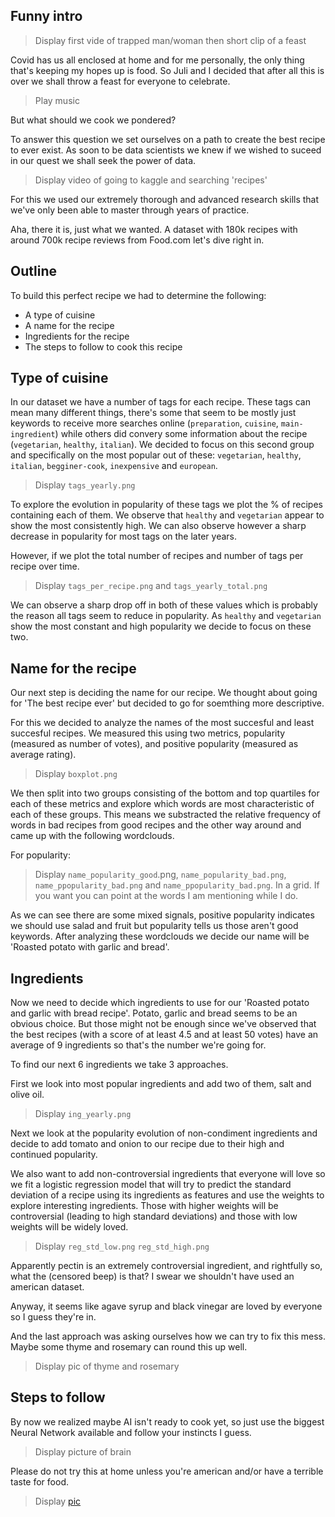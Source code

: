 ## Funny intro

> Display first vide of trapped man/woman then short clip of a feast

Covid has us all enclosed at home and for me personally, the only thing that's keeping my hopes up is food. So Juli and I decided that after all this is over we shall throw a feast for everyone to celebrate. 

> Play music

But what should we cook we pondered?

To answer this question we set ourselves on a path to create the best recipe to ever exist. As soon to be data scientists we knew if we wished to suceed in our quest we shall seek the power of data. 

> Display video of going to kaggle and searching 'recipes'

For this we used our extremely thorough and advanced research skills that we've only been able to master through years of practice.

Aha, there it is, just what we wanted. A dataset with 180k recipes with around 700k recipe reviews from Food.com let's dive right in.

## Outline

To build this perfect recipe we had to determine the following: 

* A type of cuisine
* A name for the recipe
* Ingredients for the recipe
* The steps to follow to cook this recipe

## Type of cuisine

In our dataset we have a number of tags for each recipe. These tags can mean many different things, there's some that seem to be mostly just keywords to receive more searches online (`preparation`,  `cuisine`, `main-ingredient`) while others did convery some information about the recipe (`vegetarian`, `healthy`, `italian`). We decided to focus on this second group and specifically on the most popular out of these: `vegetarian`, `healthy`, `italian`, `begginer-cook`, `inexpensive` and `european`.

> Display `tags_yearly.png` 

To explore the evolution in popularity of these tags we plot the % of recipes containing each of them. We observe that `healthy` and `vegetarian` appear to show the most consistently high. We can also observe however a sharp decrease in popularity for most tags on the later years.

However, if we plot the total number of recipes and number of tags per recipe over time.

> Display `tags_per_recipe.png` and `tags_yearly_total.png` 

We can observe a sharp drop off in both of these values which is probably the reason all tags seem to reduce in popularity. As `healthy` and `vegetarian` show the most constant and high popularity we decide to focus on these two.

## Name for the recipe

Our next step is deciding the name for our recipe. We thought about going for 'The best recipe ever' but decided to go for soemthing more descriptive. 

For this we decided to analyze the names of the most succesful and least succesful recipes. We measured this using two metrics, popularity (measured as number of votes), and positive popularity (measured as average rating). 

> Display `boxplot.png`

We then split into two groups consisting of the bottom and top quartiles for each of these metrics and explore which words are most characteristic of each of these groups. This means we substracted the relative frequency of words in bad recipes from good recipes and the other way around and came up with the following wordclouds.

For popularity:

> Display `name_popularity_good`.png, `name_popularity_bad.png`,  `name_ppopularity_bad.png` and  `name_ppopularity_bad.png`. In a grid. If you want you can point at the words I am mentioning while I do.

As we can see there are some mixed signals, positive popularity indicates we should use salad and fruit but popularity tells us those aren't good keywords. After analyzing these wordclouds we decide our name will be 'Roasted potato with garlic and bread'.

## Ingredients

Now we need to decide which ingredients to use for our 'Roasted potato and garlic with bread recipe'. Potato, garlic and bread seems to be an obvious choice. But those might not be enough since we've observed that the best recipes (with a score of at least 4.5 and at least 50 votes) have an average of 9 ingredients so that's the number we're going for.   

To find our next 6 ingredients we take 3 approaches. 

First we look into most popular ingredients and add two of them, salt and olive oil. 

> Display `ing_yearly.png` 

Next we look at the popularity evolution of non-condiment ingredients and decide to add tomato and onion to our recipe due to their high and continued popularity.

We also want to add non-controversial ingredients that everyone will love so we fit a logistic regression model that will try to predict the standard deviation of a recipe using its ingredients as features and use the weights to explore interesting ingredients. Those with higher weights will be controversial (leading to high standard deviations) and those with low weights will be widely loved. 

> Display `reg_std_low.png` `reg_std_high.png` 

Apparently pectin is an extremely controversial ingredient, and rightfully so, what the (censored beep) is that? I swear we shouldn't have used an american dataset. 

Anyway, it seems like agave syrup and black vinegar are loved by everyone so I guess they're in. 

And the last approach was asking ourselves how we can try to fix this mess. Maybe some thyme and rosemary can round this up well. 

> Display pic of thyme and rosemary

## Steps to follow

By now we realized maybe AI isn't ready to cook yet, so just use the biggest Neural Network available and follow your instincts I guess.

> Display picture of brain

Please do not try this at home unless you're american and/or have a terrible taste for food.

> Display [pic](https://www.taste.com.au/recipes/garlic-bread-potato-bake-recipe/5yfd3kim)  